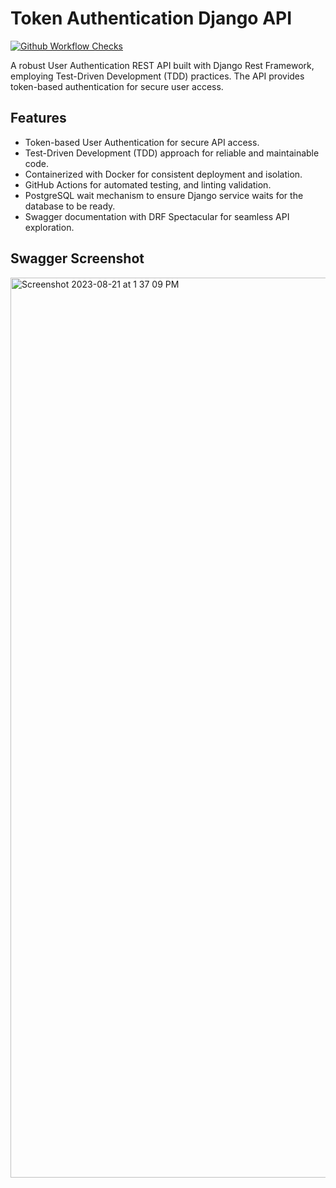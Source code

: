 # Token Authentication Django API

[![Github Workflow Checks](https://github.com/chandansgowda/token-auth-django/actions/workflows/checks.yml/badge.svg)](https://github.com/chandansgowda/token-auth-django/actions/workflows/checks.yml)

A robust User Authentication REST API built with Django Rest Framework, employing Test-Driven Development (TDD) practices. The API provides token-based authentication for secure user access.

## Features

- Token-based User Authentication for secure API access.
- Test-Driven Development (TDD) approach for reliable and maintainable code.
- Containerized with Docker for consistent deployment and isolation.
- GitHub Actions for automated testing, and linting validation.
- PostgreSQL wait mechanism to ensure Django service waits for the database to be ready.
- Swagger documentation with DRF Spectacular for seamless API exploration.

## Swagger Screenshot
<img width="1440" alt="Screenshot 2023-08-21 at 1 37 09 PM" src="https://github.com/chandansgowda/token-auth-django/assets/41890434/0dcd890b-ba21-46d8-8948-2fae31adbac8">

